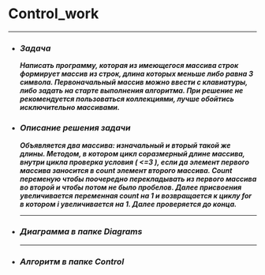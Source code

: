 # Control_work
___
- ### ***Задача***
  ***Написать программу, которая из имеющегося массива строк формирует массив из строк, длина которых меньше либо равна 3 символа. Первоначальный массив можно ввести с клавиатуры, либо задать на старте выполнения алгоритма. При решение не рекомендуется пользоваться коллекциями, лучше обойтись исключительно массивами.***

- ### ***Описание решения задачи***
  ***Объявляется два массива: изначальный и вторый такой же длины. Методом, в котором цикл соразмерный длине массива, внутри цикла проверка условия ( <=3 ), если да элемент первого массива заносится в count элемент второго массива. Count переменую чтобы поочередно перекладывать из первого массива во второй и чтобы потом не было пробелов. Далее присвоения увеличивается переменная count на 1 и возвращается к циклу for в котором i увеличивается на 1. Далее проверяется до конца.***
  ___
 - ### ***Диаграмма в папке Diagrams***
   ___
 - ### ***Алгоритм в папке Control***